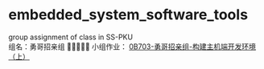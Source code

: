 # embedded_system_software_tools
group assignment of class in SS-PKU  
组名：勇哥招亲组 :heartbeat::cupid::blush::heartpulse::sparkling_heart:
小组作业：
[0B703-勇哥招亲组-构建主机端开发环境（上）](./0B703-勇哥招亲组-构建主机端开发环境（上）.md)
